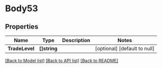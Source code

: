 # Body53

## Properties
Name | Type | Description | Notes
------------ | ------------- | ------------- | -------------
**TradeLevel** | **[]string** |  | [optional] [default to null]

[[Back to Model list]](../README.md#documentation-for-models) [[Back to API list]](../README.md#documentation-for-api-endpoints) [[Back to README]](../README.md)


